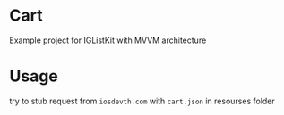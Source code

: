 # Cart
Example project for IGListKit with MVVM architecture

# Usage

try to stub request from `iosdevth.com` with `cart.json` in resourses folder
